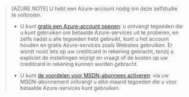 > [AZURE.NOTE] <a name="note"></a>U hebt een Azure-account nodig om deze zelfstudie te voltooien.
  >
  > + U kunt [gratis een Azure-account openen](/pricing/free-trial/?WT.mc_id=A261C142F): u ontvangt tegoeden die u kunt gebruiken om betaalde Azure-services uit te proberen, en zelfs nadat u alle tegoeden hebt gebruikt, kunt u het account houden en gratis Azure-services zoals Websites gebruiken. Er wordt nooit iets op uw creditcard in rekening gebracht, tenzij u expliciet de instellingen wijzigt en vraagt of de kosten op uw creditcard in rekening kunnen worden gebracht.
  >
  > + U kunt [de voordelen voor MSDN-abonnees activeren](/pricing/member-offers/msdn-benefits-details/?WT.mc_id=A261C142F): via uw MSDN-abonnement ontvangt u elke maand tegoeden die u voor betaalde Azure-services kunt gebruiken.



<!--HONumber=sep16_HO2-->


